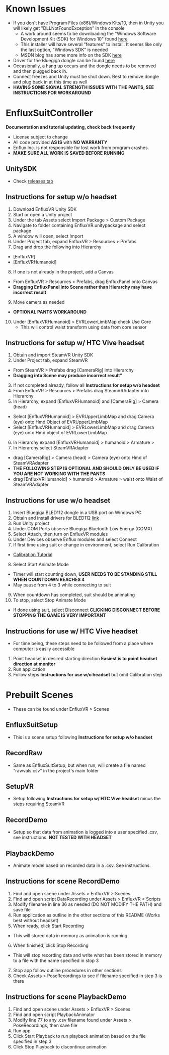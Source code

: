 # Known Issues
* If you don't have Program Files (x86)/Windows Kits/10, then in Unity you will likely get "DLLNotFoundException" in the console
  * A work around seems to be downloading the "Windows Software Development Kit (SDK) for Windows 10" found [here](https://developer.microsoft.com/en-us/windows/downloads/windows-10-sdk)
  * This installer will have several "features" to install. It seems like only the last option, "Windows SDK" is needed
  * MSDN blog has some more info on the SDK [here]( https://blogs.msdn.microsoft.com/vcblog/2015/03/03/introducing-the-universal-crt/)
* Driver for the Bluegiga dongle can be found [here](http://www.picaxe.com/downloads/bled112.zip)
* Occasionally, a hang up occurs and the dongle needs to be removed and then plugged back in. 
* Connect freezes and Unity must be shut down. Best to remove dongle and plug back in at this time as well
* **HAVING SOME SIGNAL STRENGTH ISSUES WITH THE PANTS, SEE INSTRUCTIONS FOR WORKAROUND**

# EnfluxSuitController
**Documentation and tutorial updating, check back frequently**

* License subject to change
* All code provided **AS IS** with **NO WARRANTY**
* Enflux Inc. is not responsible for lost work from program crashes. 
* **MAKE SURE ALL WORK IS SAVED BEFORE RUNNING**

## UnitySDK
* Check [releases tab](https://github.com/Enflux/EnfluxSuitController/releases)

## Instructions for setup w/o headset
1. Download EnfluxVR Unity SDK
2. Start or open a Unity project
3. Under the tab Assets select Import Package > Custom Package
4. Navigate to folder containing EnfluxVR.unitypackage and select package
5. A window will open, select Import
6. Under Project tab, expand EnfluxVR > Resources > Prefabs
7. Drag and drop the following into Hierarchy
  * [EnfluxVR]
  * [EnfluxVRHumanoid]
8. If one is not already in the project, add a Canvas
  * From EnfluxVR > Resources > Prefabs, drag EnfluxPanel onto Canvas
  * **Dragging EnfluxPanel into Scene rather than Hierarchy may have incorrect result**
9. Move camera as needed
* **OPTIONAL PANTS WORKAROUND** 
10. Under [EnfluxVRHumanoid] > EVRLowerLimbMap check Use Core
    * This will control waist transform using data from core sensor

## Instructions for setup w/ HTC Vive headset
1. Obtain and import SteamVR Unity SDK
2. Under Project tab, expand SteamVR
  * From SteamVR > Prefabs drag [CameraRig] into Hierarchy
  * **Dragging into Scene may produce incorrect result"**
3. If not completed already, follow all **Instructions for setup w/o headset**
4. From EnfluxVR > Resources > Prefabs drag SteamVRAdapter into Hierarchy
5. In Hierarchy, expand [EnfluxVRHumanoid] and [CameraRig] > Camera (head)
  * Select [EnfluxVRHumanoid] > EVRUpperLimbMap and drag Camera (eye) onto Hmd Object of EVRUpperLimbMap
  * Select [EnfluxVRHumanoid] > EVRLowerLimbMap and drag Camera (eye) onto Hmd object of EVRLowerLimbMap
6. In Hierarchy expand [EnfluxVRHumanoid] > humanoid > Armature > 
7. In Hierarchy select SteamVRAdapter
  * drag [CameraRig] > Camera (head) > Camera (eye) onto Hmd of SteamVRAdapter
  * **THE FOLLOWING STEP IS OPTIONAL AND SHOULD ONLY BE USED IF YOU ARE NOT WORKING WITH THE PANTS**
  * drag [EnfluxVRHumanoid] > humanoid > Armature > waist onto Waist of SteamVRAdapter

## Instructions for use w/o headset
1. Insert Bluegiga BLED112 dongle in a USB port on Windows PC
2. Obtain and install drivers for BLED112 [link](http://www.picaxe.com/downloads/bled112.zip)
3. Run Unity project
4. Under COM Ports observe Bluegiga Bluetooth Low Energy (COMX)
5. Select Attach, then turn on EnfluxVR modules
6. Under Devices observe Enflux modules and select Connect
7. If first time using suit or change in environment, select Run Calibration
  * [Calibration Tutorial](https://youtu.be/HKrl9DVYESI)
8. Select Start Animate Mode 
  * Timer will start counting down, **USER NEEDS TO BE STANDING STILL WHEN COUNTDOWN REACHES 4**
  * May pause from 4 to 3 while connecting to suit
9. When countdown has completed, suit should be animating
10. To stop, select Stop Animate Mode 
  * If done using suit, select Disconnect **CLICKING DISCONNECT BEFORE STOPPING THE GAME IS VERY IMPORTANT**

## Instructions for use w/ HTC Vive headset
* For time being, these steps need to be followed from a place where computer is easily accessible
1. Point headset in desired starting direction **Easiest is to point headset direction at monitor**
2. Run application
3. Follow steps **Instructions for use w/o headset** but omit Calibration step

# Prebuilt Scenes
* These can be found under EnfluxVR > Scenes

## EnfluxSuitSetup
* This is a scene setup following **Instructions for setup w/o headset**

## RecordRaw 
* Same as EnfluxSuitSetup, but when run, will create a file named "rawvals.csv" in the project's main folder

## SetupVR
* Setup following **Instructions for setup w/ HTC Vive headset** minus the steps requiring SteamVR

## RecordDemo
* Setup so that data from animation is logged into a user specified .csv, see instructions. **NOT TESTED WITH HEADSET**

## PlaybackDemo
* Animate model based on recorded data in a .csv. See instructions.

## Instructions for scene RecordDemo
1. Find and open scene under Assets > EnfluxVR > Scenes
2. Find and open script DataRecording under Assets > EnfluxVR > Scripts
3. Modify filename in line 36 as needed (DO NOT MODIFY THE PATH) and save file
4. Run application as outline in the other sections of this README (Works best without headset)
5. When ready, click Start Recording
  * This will stored data in memory as animation is running
6. When finished, click Stop Recording
  * This will stop recording data and write what has been stored in memory to a file with the name specified in stop 3
7. Stop app follow outline procedures in other sections
8. Check Assets > PoseRecordings to see if filename specified in step 3 is there

## Instructions for scene PlaybackDemo
1. Find and open scene under Assets > EnfluxVR > Scenes
2. Find and open script PlaybackAnimator
3. Modify line 77 to any .csv filename found under Assets > PoseRecordings, then save file
4. Run app
5. Click Start Playback to run playback animation based on the file specified in step 3
6. Click Stop Playback to discontinue animation
